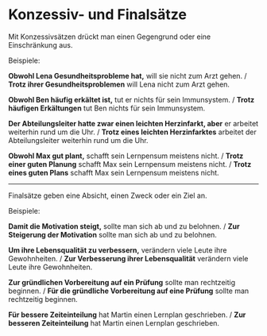 # Konzessiv- und Finalsätze

Mit Konzessivsätzen drückt man einen Gegengrund oder eine Einschränkung aus.

Beispiele:

**Obwohl Lena Gesundheitsprobleme hat,** will sie nicht zum Arzt gehen. / 
**Trotz ihrer Gesundheitsproblemen** will Lena nicht zum Arzt gehen.

**Obwohl Ben häufig erkältet ist,** tut er nichts für sein Immunsystem. / 
**Trotz häufigen Erkältungen** tut Ben nichts für sein Immunsystem.

**Der Abteilungsleiter hatte zwar einen leichten Herzinfarkt, aber** er arbeitet weiterhin rund um die Uhr. / 
**Trotz eines leichten Herzinfarktes** arbeitet der Abteilungsleiter weiterhin rund um die Uhr.

**Obwohl Max gut plant,** schafft sein Lernpensum meistens nicht. / 
**Trotz einer guten Planung** schafft Max sein Lernpensum meistens nicht. / 
**Trotz eines guten Plans** schafft Max sein Lernpensum meistens nicht.

---

Finalsätze geben eine Absicht, einen Zweck oder ein Ziel an.

Beispiele:

**Damit die Motivation steigt,** sollte man sich ab und zu belohnen. / 
**Zur Steigerung der Motivation** sollte man sich ab und zu belohnen.

**Um ihre Lebensqualität zu verbessern,** verändern viele Leute ihre Gewohnheiten. / 
**Zur Verbesserung ihrer Lebensqualität** verändern viele Leute ihre Gewohnheiten.

**Zur gründlichen Vorbereitung auf ein Prüfung** sollte man rechtzeitig beginnen. / 
**Für die gründliche Vorbereitung auf eine Prüfung** sollte man rechtzeitig beginnen.

**Für bessere Zeiteinteilung** hat Martin einen Lernplan geschrieben. / 
**Zur besseren Zeiteinteilung** hat Martin einen Lernplan geschrieben.
